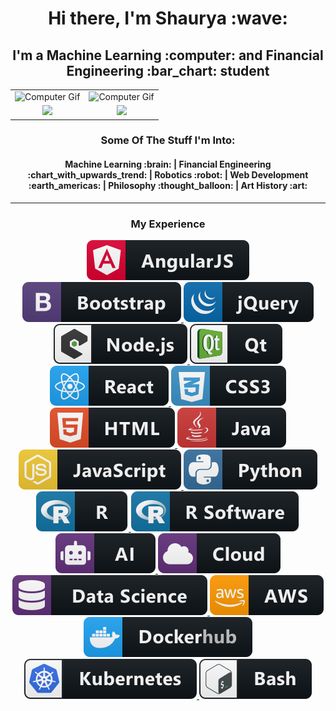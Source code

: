 <h1 align="center">Hi there, I'm Shaurya :wave:</h1>

<h2 align="center">I'm a Machine Learning :computer: and Financial Engineering :bar_chart: student</h2>

<table style="border: none">
  <tr>
    <td><img align="right" alt="Computer Gif" src="https://media.giphy.com/media/836HiJc7pgzy8iNXCn/giphy.gif"/></td>
    <td><img align="right" alt="Computer Gif" src="https://media.giphy.com/media/13HgwGsXF0aiGY/giphy.gif"/></td>
  </tr>
  <tr align="center">
    <td>
      <a href="https://github.com/schan-2040/">
        <img src="https://github-readme-stats.vercel.app/api?username=schan-2040"/>
      </a>
    </td>
    <td>
      <a href="https://github.com/schan-2040/">
        <img src="https://github-readme-stats.vercel.app/api/top-langs/?username=schan-2040"/>
      </a>    
    </td>
</table>

<h3 align="center">Some Of The Stuff I'm Into:</h3>
<h4 align="center">Machine Learning :brain: | Financial Engineering :chart_with_upwards_trend: | Robotics :robot: | Web Development :earth_americas: | Philosophy :thought_balloon: | Art History :art:</h4>
  
---

<h3 align="center">My Experience</h3>

<div>
<p align="center">
   <a href="#">
    <img src="https://github.com/MikeCodesDotNET/ColoredBadges/blob/master/svg/dev/frameworks/angular.svg" alt="Angular" style="vertical-align:top margin:6px 4px">
  </a>
  <a href="#">
    <img src="https://github.com/MikeCodesDotNET/ColoredBadges/blob/master/svg/dev/frameworks/bootstrap.svg" alt="Bootstrap" style="vertical-align:top margin:6px 4px">
  </a>
    <a href="#">
    <img src="https://github.com/MikeCodesDotNET/ColoredBadges/blob/master/svg/dev/frameworks/jquery.svg" alt="jQuery" style="vertical-align:top margin:6px 4px">
  </a>  
    <a href="#">
    <img src="https://github.com/MikeCodesDotNET/ColoredBadges/blob/master/svg/dev/frameworks/nodejs_larger.svg" alt="NodeJS" style="vertical-align:top margin:6px 4px">
  </a>  
    <a href="#">
    <img src="https://github.com/MikeCodesDotNET/ColoredBadges/blob/master/svg/dev/frameworks/qt.svg" alt="Qt" style="vertical-align:top margin:6px 4px">
  </a>  
    <a href="#">
    <img src="https://github.com/MikeCodesDotNET/ColoredBadges/blob/master/svg/dev/frameworks/react.svg" alt="React" style="vertical-align:top margin:6px 4px">
  </a>  
    <a href="#">
    <img src="https://github.com/MikeCodesDotNET/ColoredBadges/blob/master/svg/dev/languages/css3.svg" alt="CSS" style="vertical-align:top margin:6px 4px">
  </a>  
    <a href="#">
    <img src="https://github.com/MikeCodesDotNET/ColoredBadges/blob/master/svg/dev/languages/html.svg" alt="HTML" style="vertical-align:top margin:6px 4px">
  </a>  
    <a href="#">
    <img src="https://github.com/MikeCodesDotNET/ColoredBadges/blob/master/svg/dev/languages/java.svg" alt="Java" style="vertical-align:top margin:6px 4px">
  </a>  
    <a href="#">
    <img src="https://github.com/MikeCodesDotNET/ColoredBadges/blob/master/svg/dev/languages/js.svg" alt="JavaScript" style="vertical-align:top margin:6px 4px">
  </a>  
    <a href="#">
    <img src="https://github.com/MikeCodesDotNET/ColoredBadges/blob/master/svg/dev/languages/python.svg" alt="Python" style="vertical-align:top margin:6px 4px">
  </a>  
    <a href="#">
    <img src="https://github.com/MikeCodesDotNET/ColoredBadges/blob/master/svg/dev/languages/r.svg" alt="R" style="vertical-align:top margin:6px 4px">
  </a>  
    <a href="#">
    <img src="https://github.com/MikeCodesDotNET/ColoredBadges/blob/master/svg/dev/languages/rsoftware.svg" alt="RSoft" style="vertical-align:top margin:6px 4px">
  </a>  
    <a href="#">
    <img src="https://github.com/MikeCodesDotNET/ColoredBadges/blob/master/svg/dev/misc/ai.svg" alt="AI" style="vertical-align:top margin:6px 4px">
  </a>  
    <a href="#">
    <img src="https://github.com/MikeCodesDotNET/ColoredBadges/blob/master/svg/dev/misc/cloud.svg" alt="Cloud" style="vertical-align:top margin:6px 4px">
  </a>  
    <a href="#">
    <img src="https://github.com/MikeCodesDotNET/ColoredBadges/blob/master/svg/dev/misc/datascience.svg" alt="DS" style="vertical-align:top margin:6px 4px">
  </a>  
    <a href="#">
    <img src="https://github.com/MikeCodesDotNET/ColoredBadges/blob/master/svg/dev/services/aws.svg" alt="AWS" style="vertical-align:top margin:6px 4px">
  </a>  
    <a href="#">
    <img src="https://github.com/MikeCodesDotNET/ColoredBadges/blob/master/svg/dev/services/dockerhub.svg" alt="Docker" style="vertical-align:top margin:6px 4px">
  </a>  
    <a href="#">
    <img src="https://github.com/MikeCodesDotNET/ColoredBadges/blob/master/svg/dev/services/kubernetes.svg" alt="Kubernetes" style="vertical-align:top margin:6px 4px">
  </a>  
  <a href="#">
    <img src="https://github.com/MikeCodesDotNET/ColoredBadges/blob/master/svg/dev/tools/bash.svg" alt="Bash" style="vertical-align:top margin:6px 4px">
  </a>   
</p>
</div>
